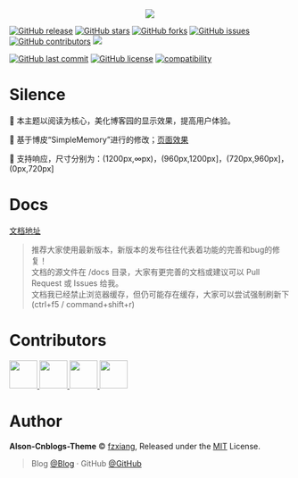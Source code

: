 <div align="center">

<img src="./Images/simple1.png" />

<br>

</div>

[![GitHub release](https://img.shields.io/github/release/fzxiang/Alson-Cnblogs-Theme.svg)](https://github.com/fzxiang/Alson-Cnblogs-Theme/releases)
[![GitHub stars](https://img.shields.io/github/stars/fzxiang/Alson-Cnblogs-Theme.svg)](https://github.com/fzxiang/Alson-Cnblogs-Theme/stargazers)
[![GitHub forks](https://img.shields.io/github/forks/fzxiang/Alson-Cnblogs-Theme.svg)](https://github.com/fzxiang/Alson-Cnblogs-Theme/network)
[![GitHub issues](https://img.shields.io/github/issues/fzxiang/Alson-Cnblogs-Theme.svg)](https://github.com/fzxiang/Alson-Cnblogs-Theme/issues)
[![GitHub contributors](https://img.shields.io/github/contributors/fzxiang/Alson-Cnblogs-Theme.svg)](https://github.com/fzxiang/Alson-Cnblogs-Theme/graphs/contributors)
[![](https://data.jsdelivr.com/v1/package/gh/fzxiang/Alson-Cnblogs-Theme/badge?style=rounded)](https://www.jsdelivr.com/package/gh/fzxiang/Alson-Cnblogs-Theme)

[![GitHub last commit](https://img.shields.io/github/last-commit/fzxiang/Alson-Cnblogs-Theme.svg)](https://github.com/fzxiang/Alson-Cnblogs-Theme/commits/master)
[![GitHub license](https://img.shields.io/github/license/esofar/cnblogs-theme-silence.svg)](https://github.com/fzxiang/Alson-Cnblogs-Theme/blob/master/LICENSE)
[![compatibility](https://camo.githubusercontent.com/31ac3f0ce805dc34a29b615131caa26cbf4dc127/68747470733a2f2f696d672e736869656c64732e696f2f62616467652f62726f777365722d2532306368726f6d6525323025374325323066697265666f782532302537432532306f706572612532302537432532307361666172692532302537432532306965253230253345253344253230392d6c69676874677265792e737667)](https://github.com/fzxiang/Alson-Cnblogs-Theme)


# Silence

📖 本主题以阅读为核心，美化博客园的显示效果，提高用户体验。 

🍰 基于博皮“SimpleMemory”进行的修改；[页面效果](https://www.cnblogs.com/alson/)

🧀 支持响应，尺寸分别为：(1200px,∞px)，(960px,1200px]，(720px,960px]，(0px,720px]

# Docs

[文档地址](https://bndong.github.io/Alson-Cnblogs-Theme/v2)

> 推荐大家使用最新版本，新版本的发布往往代表着功能的完善和bug的修复！
> <br>文档的源文件在 /docs 目录，大家有更完善的文档或建议可以 Pull Request 或 Issues 给我。
> <br>文档我已经禁止浏览器缓存，但仍可能存在缓存，大家可以尝试强制刷新下(ctrl+f5 / command+shift+r)

# Contributors

<a href="https://github.com/QQ2017" target="_blank">
    <img width=50 src="https://avatars0.githubusercontent.com/u/23667705?s=50&v=4"/>
</a>

<a href="https://github.com/alessandrocyc" target="_blank">
    <img width=50 src="https://avatars1.githubusercontent.com/u/43987494?s=50&v=4"/>
</a>

<a href="https://github.com/ElderJames" target="_blank">
    <img width=50 src="https://avatars3.githubusercontent.com/u/7550366?s=50&v=4"/>
</a>

<a href="https://github.com/sky5454" target="_blank">
    <img width=50 src="https://avatars2.githubusercontent.com/u/12370628?s=460&v=4"/>
</a>

# Author

**Alson-Cnblogs-Theme** © [fzxiang](https://github.com/fzxiang), Released under the [MIT](./LICENSE) License.<br>

> Blog [@Blog](https://www.cnblogs.com/alson/) · GitHub [@GitHub](https://github.com/fzxiang) 

